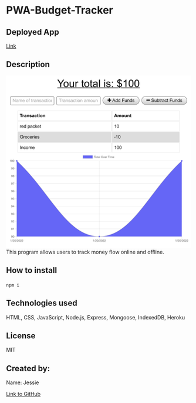 # PWA-Budget-Tracker

## Deployed App

[Link](https://thawing-depths-13966.herokuapp.com/)

## Description

![Screenshot](/public/img/0.jpg)
This program allows users to track money flow online and offline.

## How to install

`npm i`

## Technologies used

HTML, CSS, JavaScript, Node.js, Express, Mongoose, IndexedDB, Heroku

## License

MIT

## Created by:

Name: Jessie

[Link to GitHub](https://github.com/ladystephani)
